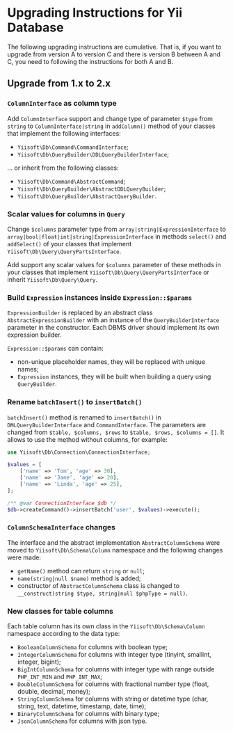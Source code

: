 # Upgrading Instructions for Yii Database

The following upgrading instructions are cumulative. That is, if you want to upgrade from version A to version C and 
there is version B between A and C, you need to following the instructions for both A and B.

## Upgrade from 1.x to 2.x

### `ColumnInterface` as column type

Add `ColumnInterface` support and change type of parameter `$type` from `string` to `ColumnInterface|string` 
in `addColumn()` method of your classes that implement the following interfaces:

- `Yiisoft\Db\Command\CommandInterface`;
- `Yiisoft\Db\QueryBuilder\DDLQueryBuilderInterface`;

… or inherit from the following classes:

- `Yiisoft\Db\Command\AbstractCommand`;
- `Yiisoft\Db\QueryBuilder\AbstractDDLQueryBuilder`;
- `Yiisoft\Db\QueryBuilder\AbstractQueryBuilder`.

### Scalar values for columns in `Query`

Change `$columns` parameter type from `array|string|ExpressionInterface` to `array|bool|float|int|string|ExpressionInterface`
in methods `select()` and `addSelect()` of your classes that implement `Yiisoft\Db\Query\QueryPartsInterface`.

Add support any scalar values for `$columns` parameter of these methods in your classes that implement
`Yiisoft\Db\Query\QueryPartsInterface` or inherit `Yiisoft\Db\Query\Query`.

### Build `Expression` instances inside `Expression::$params`

`ExpressionBuilder` is replaced by an abstract class `AbstractExpressionBuilder` with an instance of the 
`QueryBuilderInterface` parameter in the constructor. Each DBMS driver should implement its own expression builder.

`Expression::$params` can contain:
- non-unique placeholder names, they will be replaced with unique names;
- `Expression` instances, they will be built when building a query using `QueryBuilder`.

### Rename `batchInsert()` to `insertBatch()`

`batchInsert()` method is renamed to `insertBatch()` in `DMLQueryBuilderInterface` and `CommandInterface`.
The parameters are changed from `$table, $columns, $rows` to `$table, $rows, $columns = []`.
It allows to use the method without columns, for example:

```php
use Yiisoft\Db\Connection\ConnectionInterface;

$values = [
    ['name' => 'Tom', 'age' => 30],
    ['name' => 'Jane', 'age' => 20],
    ['name' => 'Linda', 'age' => 25],
];

/** @var ConnectionInterface $db */
$db->createCommand()->insertBatch('user', $values)->execute();
```

### `ColumnSchemaInterface` changes

The interface and the abstract implementation `AbstractColumnSchema` were moved to `Yiisoft\Db\Schema\Column` namespace 
and the following changes were made:

- `getName()` method can return `string` or `null`;
- `name(string|null $name)` method is added;
- constructor of `AbstractColumnSchema` class is changed to `__construct(string $type, string|null $phpType = null)`.

### New classes for table columns

Each table column has its own class in the `Yiisoft\Db\Schema\Column` namespace according to the data type:

- `BooleanColumnSchema` for columns with boolean type;
- `IntegerColumnSchema` for columns with integer type (tinyint, smallint, integer, bigint);
- `BigIntColumnSchema` for columns with integer type with range outside `PHP_INT_MIN` and `PHP_INT_MAX`;
- `DoubleColumnSchema` for columns with fractional number type (float, double, decimal, money);
- `StringColumnSchema` for columns with string or datetime type (char, string, text, datetime, timestamp, date, time);
- `BinaryColumnSchema` for columns with binary type;
- `JsonColumnSchema` for columns with json type.
